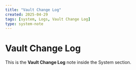 ```yaml
---
title: "Vault Change Log"
created: 2025-04-29
tags: [system, Logs, Vault Change Log]
type: system-note
---
```


# Vault Change Log

This is the **Vault Change Log** note inside the System section.
